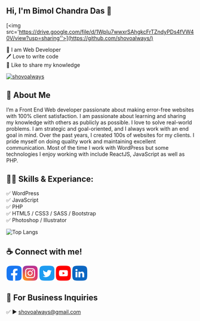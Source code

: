 ## Hi, I'm Bimol Chandra Das 👋
[<img src='https://drive.google.com/file/d/1WpIu7wwxrSAhgkcFrTZndyPDs4fVW40V/view?usp=sharing''>](https://github.com/shovoalways/)
<p>
👑 I am Web Developer <br> 
🖊️ Love to write code <br> 
🎤 Like to share my knowledge </p> 


<p align="left"> <a href="https://twitter.com/shovoalways" target="blank"><img src="https://img.shields.io/twitter/follow/shovoalways?logo=twitter&style=for-the-badge" alt="shovoalways" /></a> </p>

## 🚀 About Me
I’m a Front End Web developer passionate about making error-free websites with 100% client satisfaction. I am passionate about learning and sharing my knowledge with others as publicly as possible. I love to solve real-world problems. I am strategic and goal-oriented, and I always work with an end goal in mind. Over the past years, I created 100s of websites for my clients. I pride myself on doing quality work and maintaining excellent communication. Most of the time I work with WordPress but some technologies I enjoy working with include ReactJS, JavaScript as well as PHP. 

## 👨‍💻 Skills & Experiance: 
✅ WordPress <br> 
✅ JavaScript <br>
✅ PHP <br>
✅ HTML5 / CSS3 / SASS / Bootstrap <br>
✅ Photoshop / Illustrator <br>

![Top Langs](https://github-readme-stats.vercel.app/api/top-langs/?username=shovoalways&layout=compact)


## ☕ Connect with me!
[<img src='https://github.com/shovoalways/shovoalways/blob/main/img/facebook.png?raw=true' alt='facebook' height='40'>](https://www.facebook.com/shovoalways)  [<img src='https://github.com/shovoalways/shovoalways/blob/main/img/instagram.png?raw=true' alt='instagram' height='40'>](https://www.instagram.com/shovoalways/)  [<img src='https://github.com/shovoalways/shovoalways/blob/main/img/twitter.png?raw=true' alt='twitter' height='40'>](https://twitter.com/shovoalways)  [<img src='https://github.com/shovoalways/shovoalways/blob/main/img/youtube.png?raw=true' alt='YouTube' height='40'>](https://www.youtube.com/@ProcoderBD)  [<img src='https://github.com/shovoalways/shovoalways/blob/main/img/linkedin.png?raw=true' alt='linkedin' height='40'>](https://www.linkedin.com/in/shovoalways/)  



## 📧 For Business Inquiries 
✅  ► shovoalways@gmail.com
